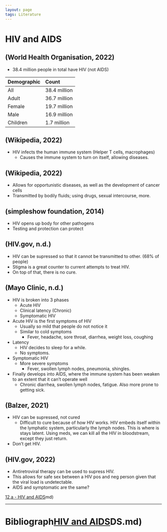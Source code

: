 ```yaml
---
layout: page
tags: Literature 
---
```


# HIV and AIDS

## (World Health Organisation, 2022)

- 38.4 million people in total have HIV (not AIDS) 

|    Demographic      |    Count           |
|:--------------------|:-------------------|
|    All              |    38.4 million    |
|    Adult            |    36.7 million    |
|    Female           |    19.7 million    |
|    Male             |    16.9 million    |
|    Children         |     1.7 million    |  

## (Wikipedia, 2022)

- HIV infects the human immune system (Helper T cells, macrophages)
	- Causes the immune system to turn on itself, allowing diseases. 

## (Wikipedia, 2022)

- Allows for opportunistic diseases, as well as the development of cancer cells
- Transmitted by bodily fluids; using drugs, sexual intercourse, more. 

## (simpleshow foundation, 2014)

- HIV opens up body for other pathogens 
- Testing and protection can protect 

## (HIV.gov, n.d.)

- HIV can be supressed so that it cannot be transmitted to other. (68% of people)
- Stigma is a great counter to current attempts to treat HIV.
- On top of that, there is no cure.

## (Mayo Clinic, n.d.)

- HIV is broken into 3 phases
	- Acute HIV
	- Clinical latency (Chronic)
	- Symptomatic HIV
- Acute HIV is the first symptoms of HIV
	- Usually so mild that people do not notice it
	- Similar to cold symptoms
		- Fever, headache, sore throat, diarrhea, weight loss, coughing
- Latency
	- HIV decides to sleep for a while.
	- No symptoms.
- Symptomatic HIV
	- More severe symptoms
		- Fever, swollen lymph nodes, pneumonia, shingles.
-  Finally develops into AIDS, where the immune system has been weaken to an extent that it can’t operate well
	- Chronic diarrhea, swollen lymph nodes, fatigue. Also more prone to getting sick.

## (Balzer, 2021)

- HIV can be supressed, not cured
	- Difficult to cure because of how HIV works. HIV embeds itself within the lymphatic system, particularly the lymph nodes. This is where is stays latent. Using meds, we can kill all the HIV in bloodstream, except they just return.
- Don’t get HIV.

## (HIV.gov, 2022)

- Antiretroviral therapy can be used to supress HIV.
- This allows for safe sex between a HIV pos and neg person given that the viral load is undetectable.
- AIDS and symptomatic are the same?

[12,a - HIV and AIDS](12,a%20-%20HIV%20and%20AIDS.md)md)

---

# Bibliograph[HIV and AIDS](pages/I%20found/4%20Citation%20Notes/HIV%20and%20AIDS.md)DS.md)